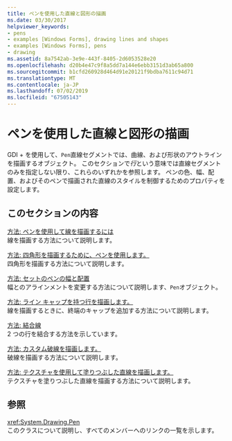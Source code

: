 ```yaml
---
title: ペンを使用した直線と図形の描画
ms.date: 03/30/2017
helpviewer_keywords:
- pens
- examples [Windows Forms], drawing lines and shapes
- examples [Windows Forms], pens
- drawing
ms.assetid: 8a7542ab-3e9e-443f-8405-2d6053528e20
ms.openlocfilehash: d20b4e47c9f8a5dd7a144e6ebb3151d3ab65a800
ms.sourcegitcommit: b1cfd260928d464d91e20121f9bdba7611c94d71
ms.translationtype: MT
ms.contentlocale: ja-JP
ms.lasthandoff: 07/02/2019
ms.locfileid: "67505143"
---
```

# <a name="using-a-pen-to-draw-lines-and-shapes"></a>ペンを使用した直線と図形の描画
GDI + を使用して、`Pen`直線セグメントでは、曲線、および形状のアウトラインを描画するオブジェクト。 このセクションで*行*という意味では直線セグメントのみを指定しない限り、これらのいずれかを参照します。 ペンの色、幅、配置、およびそのペンで描画された直線のスタイルを制御するためのプロパティを設定します。  
  
## <a name="in-this-section"></a>このセクションの内容  
 [方法: ペンを使用して線を描画するには](how-to-use-a-pen-to-draw-lines.md)  
 線を描画する方法について説明します。  
  
 [方法: 四角形を描画するために、ペンを使用します。](how-to-use-a-pen-to-draw-rectangles.md)  
 四角形を描画する方法について説明します。  
  
 [方法: セットのペンの幅と配置](how-to-set-pen-width-and-alignment.md)  
 幅とのアラインメントを変更する方法について説明します、`Pen`オブジェクト。  
  
 [方法: ライン キャップを持つ行を描画します。](how-to-draw-a-line-with-line-caps.md)  
 線を描画するときに、終端のキャップを追加する方法について説明します。  
  
 [方法: 結合線](how-to-join-lines.md)  
 2 つの行を結合する方法を示しています。  
  
 [方法: カスタム破線を描画します。](how-to-draw-a-custom-dashed-line.md)  
 破線を描画する方法について説明します。  
  
 [方法: テクスチャを使用して塗りつぶした直線を描画します。](how-to-draw-a-line-filled-with-a-texture.md)  
 テクスチャを塗りつぶした直線を描画する方法について説明します。  
  
## <a name="reference"></a>参照  
 <xref:System.Drawing.Pen>  
 このクラスについて説明し、すべてのメンバーへのリンクの一覧を示します。
